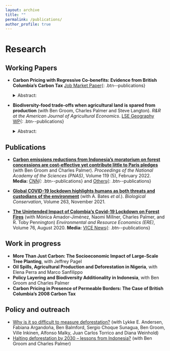```yaml
---
layout: archive
title: ""
permalink: /publications/
author_profile: true
---
```


# Research 

## Working Papers

* **Carbon Pricing with Regressive Co-benefits: Evidence from British Columbia’s Carbon Tax** [Job Market Paper](https://el-chinosauro.github.io/files/LS_BC_GRI_WP.pdf){: .btn--publications}
     <details><summary> Abstract: 
     
     </summary>I assess the air quality and environmental equity impacts of the 2008 carbon tax in British Columbia. Using high-resolution data and a synthetic difference-in-differences strategy, I find that the carbon tax has reduced PM2.5 emissions by 5.2-10.9%. This result is heterogeneously distributed, with larger reductions in areas with lower baseline pollution, lower population density, lower material deprivation, and higher income. While all areas experience substantial positive co-benefits in terms of reduced air pollution hazard rates, quantified at $198 per capita, my results imply a widening of the pre-existing environmental justice gaps. This dynamic represents an additional dimension of carbon tax regressiveness.</details>
* **Biodiversity-food trade-offs when agricultural land is spared from production** (with Ben Groom, Charles Palmer and Steve Langton). _R&R at the American Journal of Agricultural Economics_. [LSE Geography WP](http://eprints.lse.ac.uk/116614/5/DPS_34_Palmer_et_al_2023_1_.pdf){: .btn--publications}
     <details><summary> Abstract:
     
     </summary>The Kunming-Montreal Global Biodiversity Framework proposes to address biodiversity decline by expanding areas under conservation. Biodiversity conservation in agricultural landscapes, the world’s predominant land use, could involve sparing, or setting aside, agricultural land from production, implying biodiversity-food trade-offs. Employing bird species and agricultural data, we undertake an empirical analysis of such trade-offs on a set-aside scheme implemented in England between 1992-2007. Expanding set-aside increases bird species abundance and richness by, respectively, 1.2-2.1% and 0.7-0.9%, but has no impact on diversity (Shannon-Wiener index). These effects are discontinuous, subject to thresholds in set-aside areas. A minimum 3% of agricultural land set aside is required for a positive effect on biodiversity while 13% of agricultural land generates a 15-25% and 30-35% increase in abundance and richness, respectively. Estimates of short- and long-run effects show that impacts are larger in the long-run. Expanding set-aside is also associated with a 10-17% decline in cereal output, with weak evidence of an attenuating land-sparing effect on yields. Our results suggest that although biodiversity-food trade-offs are likely in high-yield agricultural landscapes, such as those in England, the risk of a reduction in food supply could be minimised in settings where there is still scope for intensification.</details>

## Publications

* [**Carbon emissions reductions from Indonesia’s moratorium on forest concessions are cost-effective yet contribute little to Paris pledges**](https://www.pnas.org/doi/10.1073/pnas.2102613119) (with Ben Groom and Charles Palmer). _Proceedings of the National Academy of the Sciences (PNAS)_, Volume 119 (5), February 2022. **Media:** [CNN](https://edition.cnn.com/2022/01/26/world/indonesia-norway-forests-emissions-climate/index.html){: .btn--publications} and [Others](https://pnas.altmetric.com/details/121515870/news){: .btn--publications}

* [**Global COVID-19 lockdown highlights humans as both threats and custodians of the environment**](https://www.sciencedirect.com/science/article/pii/S0006320721002275) (with A. Bates _et al._). _Biological Conservation_, Volume 263, November 2021. 

* [**The Unintended Impact of Colombia’s Covid-19 Lockdown on Forest Fires**](https://link.springer.com/article/10.1007/s10640-020-00501-5) (with Mónica Amador-Jiménez, Naomi Millner, Charles Palmer, and R. Toby Pennington) _Environmental and Resource Economics (ERE)_, Volume 76, August 2020. **Media:** [VICE News](https://www.vice.com/en/article/wxq3v5/the-end-of-colombias-civil-war-had-an-unintended-effect-deforestation){: .btn--publications}


## Work in progress

* **More Than Just Carbon: The Socioeconomic Impact of Large-Scale Tree Planting**, with Jeffrey Pagel
* **Oil Spills, Agricultural Production and Deforestation in Nigeria**, with Elena Perra and Marco Sanfilippo
* **Policy Layering and Biodiversity Additionality in Indonesia**, with Ben Groom and Charles Palmer
* **Carbon Pricing in Presence of Permeable Borders: The Case of British Columbia’s 2008 Carbon Tax**

## Policy and outreach

* [Why is it so difficult to measure deforestation?](https://sdsnbolivia.org/en/why-is-it-so-difficult-to-measure-deforestation/) (with  Lykke E. Andersen, Fabiana Argandoña, Ben Balmford, Sergio Choque Sunagua, Ben Groom, Ville Inkinen, Alfonso Malky, Juan Carlos Torrico and Diana Weinhold)
* [Halting deforestation by 2030 – lessons from Indonesia?](https://www.lse.ac.uk/granthaminstitute/news/halting-deforestation-by-2030-lessons-from-indonesia/) (with Ben Groom and Charles Palmer)


